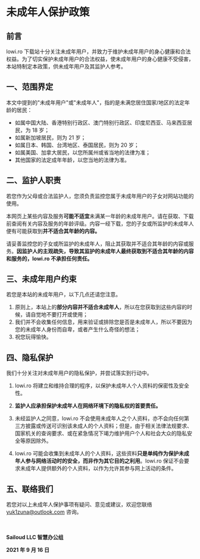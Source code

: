 # 未成年人保护政策

## 前言

lowi.ro 下载站十分关注未成年用户，并致力于维护未成年用户的身心健康和合法权益。为了切实保护未成年用户的合法权益，使未成年用户的身心健康不受侵害，本站特制定本政策，供未成年用户及其监护人参考。

## 一、范围界定

本文中提到的"未成年用户"或"未成年人"，指的是未满您居住国家/地区的法定年龄的居民：

- 如属中国大陆、香港特别行政区、澳门特别行政区、印度尼西亚、马来西亚居民，为 18 岁；
- 如属新加坡居民，则为 21 岁；
- 如属日本、韩国、台湾地区、泰国居民，则为 20 岁；
- 如属美国、加拿大居民，以您所属州或省当地的法律为准；
- 其他国家的法定成年年龄，以您当地的法律为准。

## 二、监护人职责

若您作为父母或合法监护人，您须负责监控您属于未成年用户的子女对网站功能的使用。

本网页上某些内容及服务**可能不适宜**未满某一年龄的未成年用户。请在获取、下载前查阅有关内容及服务的年龄评级。内容一经下载，您的子女或所监护的未成年人便有可能获取到**并不适合其年龄的内容。**

请妥善监控您的子女或所监护的未成年人，阻止其获取并不适合其年龄的内容或服务。**因监护人的主观疏失，导致其监护的未成年人最终获取到不适合其年龄的内容和服务的，lowi.ro 不承担任何责任。**

## 三、未成年用户约束

若您是本站的未成年用户，以下几点还请您注意。

1. 原则上，本站上的**部分内容并不适合未成年人**，所以在您获取到这些内容的时候，请自觉地不要打开或使用；
2. 我们并不会收集任何信息，用来验证或排除您是否是未成年人，所以不要因为您的未成年人身份而自卑，或者产生什么奇怪的想法；
3. 祝您玩得愉快。

## 四、隐私保护

我们十分关注对未成年用户的隐私保护，并尝试落实到行动中。

1. lowi.ro 将建立和维持合理的程序，以保护未成年人个人资料的保密性及安全性。

2. **监护人应承担保护未成年人在网络环境下的隐私权的首要责任。**

3. 未经监护人之同意，lowi.ro 不会使用未成年人之个人资料，亦不会向任何第三方披露或传送可识别该未成人的个人资料；但是，由于相关法律法规要求、国家机关的查询要求、或在紧急情况下竭力维护用户个人和社会大众的隐私安全等原因除外。

4. lowi.ro 可能会收集到未成年人的个人资料，这些资料**只是单纯作为保护未成年人参与网络活动时的安全，而非作为其它目的之利用**。lowi.ro 保证不会要求未成年人提供额外的个人资料，以作为允许其参与网上活动的条件。

## 五、联络我们

若您对以上未成年人保护事项有疑问、意见或建议，欢迎您联络 yuk1zuna@outlook.com 咨询。

　

**Sailoud LLC 智慧办公组**

**2021 年 9 月 16 日**

